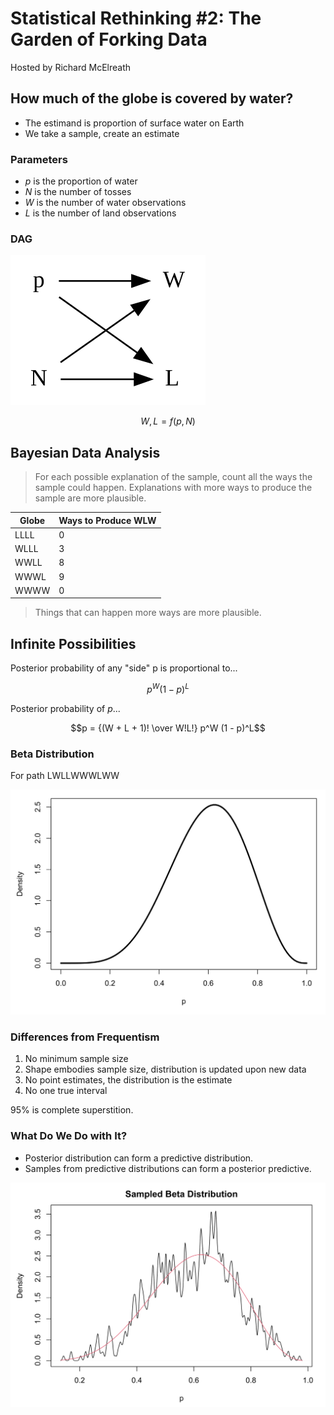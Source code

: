 # Statistical Rethinking #2: The Garden of Forking Data

Hosted by Richard McElreath

## How much of the globe is covered by water?

- The estimand is proportion of surface water on Earth
- We take a sample, create an estimate

### Parameters

- $p$ is the proportion of water
- $N$ is the number of tosses
- $W$ is the number of water observations
- $L$ is the number of land observations

### DAG

![DAG](data/02_dag.svg)

$$W,L = f(p, N)$$

## Bayesian Data Analysis

> For each possible explanation of the sample, count all the ways the sample
> could happen. Explanations with more ways to produce the sample are more
> plausible.

| Globe | Ways to Produce WLW |
| ----- | ------------------- |
| LLLL  | 0                   |
| WLLL  | 3                   |
| WWLL  | 8                   |
| WWWL  | 9                   |
| WWWW  | 0                   |

> Things that can happen more ways are more plausible.

## Infinite Possibilities

Posterior probability of any "side" p is proportional to...

$$p^W (1 - p)^L$$

Posterior probability of $p$...

$$p = {(W + L + 1)! \over W!L!} p^W (1 - p)^L$$

### Beta Distribution

For path LWLLWWWLWW

![Beta](data/02_beta.svg)

### Differences from Frequentism

1. No minimum sample size
1. Shape embodies sample size, distribution is updated upon new data
1. No point estimates, the distribution is the estimate
1. No one true interval

95% is complete superstition.

### What Do We Do with It?

- Posterior distribution can form a predictive distribution.
- Samples from predictive distributions can form a posterior predictive.

![Beta Sampled](data/02_beta_samp.svg)
